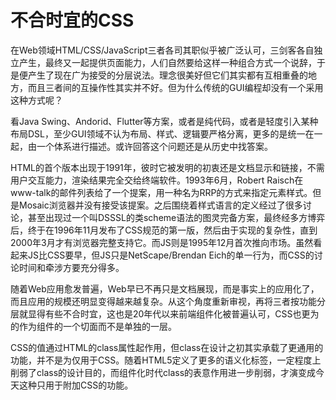 # 不合时宜的CSS

在Web领域HTML/CSS/JavaScript三者各司其职似乎被广泛认可，三剑客各自独立产生，最终又一起提供页面能力，人们自然要给这样一种组合方式一个说辞，于是便产生了现在广为接受的分层说法。理念很美好但它们其实都有互相重叠的地方，而且三者间的互操作性其实并不好。但为什么传统的GUI编程却没有一个采用这种方式呢？

看Java Swing、Andorid、Flutter等方案，或者是纯代码，或者是轻度引入某种布局DSL，至少GUI领域不认为布局、样式、逻辑要严格分离，更多的是统一在一起，由一个体系进行描述。或许回答这个问题还是从历史中找答案。

HTML的首个版本出现于1991年，彼时它被发明的初衷还是文档显示和链接，不需用户交互能力，渲染结果完全交给终端软件。1993年6月，Robert Raisch在www-talk的邮件列表给了一个提案，用一种名为RRP的方式来指定元素样式。但是Mosaic浏览器并没有接受该提案。之后围绕着样式语言的定义经过了很多讨论，甚至出现过一个叫DSSSL的类scheme语法的图灵完备方案，最终经多方博弈后，终于在1996年11月发布了CSS规范的第一版，然后由于实现的复杂性，直到2000年3月才有浏览器完整支持它。而JS则是1995年12月首次推向市场。虽然看起来JS比CSS要早，但JS只是NetScape/Brendan Eich的单一行为，而CSS的讨论时间和牵涉方要充分得多。

随着Web应用愈发普遍，Web早已不再只是文档展现，而是事实上的应用化了，而且应用的规模还明显变得越来越复杂。从这个角度重新审视，再将三者按功能分层就显得有些不合时宜，这也是20年代以来前端组件化被普遍认可，CSS也更为的作为组件的一个切面而不是单独的一层。

CSS的值通过HTML的class属性起作用，但class在设计之初其实承载了更通用的功能，并不是为仅用于CSS。随着HTML5定义了更多的语义化标签，一定程度上削弱了class的设计目的，而组件化时代class的表意作用进一步削弱，才演变成今天这种只用于附加CSS的功能。
